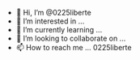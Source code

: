 - 👋 Hi, I’m @0225liberte
- 👀 I’m interested in ...
- 🌱 I’m currently learning ...
- 💞️ I’m looking to collaborate on ...
- 📫 How to reach me ...
0225liberte
<!---
0225liberte/0225liberte is a ✨ special ✨ repository because its `README.md` (this file) appears on your GitHub profile.
You can click the Preview link to take a look at your changes.
--->
